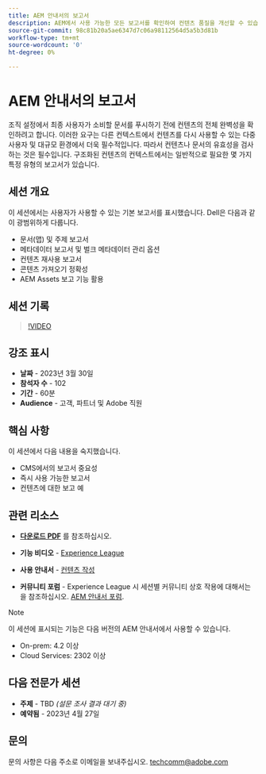 ```yaml
---
title: AEM 안내서의 보고서
description: AEM에서 사용 가능한 모든 보고서를 확인하여 컨텐츠 품질을 개선할 수 있습니다.
source-git-commit: 98c81b20a5ae6347d7c06a98112564d5a5b3d81b
workflow-type: tm+mt
source-wordcount: '0'
ht-degree: 0%

---
```


# AEM 안내서의 보고서

조직 설정에서 최종 사용자가 소비할 문서를 푸시하기 전에 컨텐츠의 전체 완벽성을 확인하려고 합니다. 이러한 요구는 다른 컨텍스트에서 컨텐츠를 다시 사용할 수 있는 다중 사용자 및 대규모 환경에서 더욱 필수적입니다. 따라서 컨텐츠나 문서의 유효성을 검사하는 것은 필수입니다. 구조화된 컨텐츠의 컨텍스트에서는 일반적으로 필요한 몇 가지 특정 유형의 보고서가 있습니다.


## 세션 개요

이 세션에서는 사용자가 사용할 수 있는 기본 보고서를 표시했습니다. Dell은 다음과 같이 광범위하게 다룹니다.
- 문서(맵) 및 주제 보고서
- 메타데이터 보고서 및 벌크 메타데이터 관리 옵션
- 컨텐츠 재사용 보고서
- 콘텐츠 가져오기 정확성
- AEM Assets 보고 기능 활용


## 세션 기록

>[!VIDEO](https://video.tv.adobe.com/v/3417529/guides--reporting-reporting?quality=12&learn=on)


## 강조 표시

- **날짜** - 2023년 3월 30일
- **참석자 수** - 102
- **기간** - 60분
- **Audience** - 고객, 파트너 및 Adobe 직원


## 핵심 사항

이 세션에서 다음 내용을 숙지했습니다.
- CMS에서의 보고서 중요성
- 즉시 사용 가능한 보고서
- 컨텐츠에 대한 보고 예


## 관련 리소스

- **[다운로드 PDF](./assets/aem-guides-expert-session-reports-documentation.pdf)** 를 참조하십시오.

- **기능 비디오** -  [Experience League](https://experienceleague.adobe.com/docs/experience-manager-guides-learn/videos/output-generation/working-with-reports.html?lang=en)

- **사용 안내서** - [컨텐츠 작성](https://help.adobe.com/en_US/xml-documentation-for-adobe-experience-manager/index.html#t=DXML-master-map%2Freports-intro.html)

- **커뮤니티 포럼** - Experience League 시 세션별 커뮤니티 상호 작용에 대해서는 을 참조하십시오.  [AEM 안내서 포럼](https://experienceleaguecommunities.adobe.com/t5/experience-manager-guides/bd-p/xml-documentation-discussions).

>[!NOTE]
>
> 이 세션에 표시되는 기능은 다음 버전의 AEM 안내서에서 사용할 수 있습니다.
> - On-prem: 4.2 이상
> - Cloud Services: 2302 이상



## 다음 전문가 세션

- **주제** - TBD *(설문 조사 결과 대기 중)*
- **예약됨** - 2023년 4월 27일


## 문의

문의 사항은 다음 주소로 이메일을 보내주십시오. <techcomm@adobe.com>
